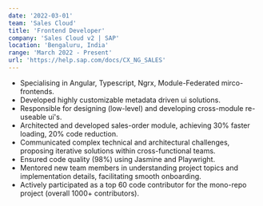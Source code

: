 ```yaml
---
date: '2022-03-01'
team: 'Sales Cloud'
title: 'Frontend Developer'
company: 'Sales Cloud v2 | SAP'
location: 'Bengaluru, India'
range: 'March 2022 - Present'
url: 'https://help.sap.com/docs/CX_NG_SALES'
---
```


- Specialising in Angular, Typescript, Ngrx, Module-Federated mirco-frontends.
- Developed highly customizable metadata driven ui solutions.
- Responsible for designing (low-level) and developing cross-module re-useable ui's.
- Architected and developed sales-order module, achieving 30% faster loading, 20% code reduction.
- Communicated complex technical and architectural challenges, proposing iterative
  solutions within cross-functional teams.
- Ensured code quality (98%) using Jasmine and Playwright.
- Mentored new team members in understanding project topics and implementation
  details, facilitating smooth onboarding.
- Actively participated as a top 60 code contributor for the mono-repo project (overall 1000+
  contributors).
